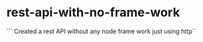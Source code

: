 # rest-api-with-no-frame-work

``` Created a rest API without any node frame work just using http``
